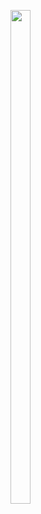 <p>
          
<img src="https://user-images.githubusercontent.com/124056284/217442610-8fd47419-9571-48f6-9c1c-4191f21f56b3.png" width=25% height=45%>

</p>
